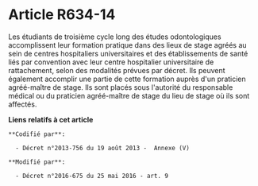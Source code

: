 # Article R634-14

Les étudiants de troisième cycle long des études odontologiques accomplissent leur formation pratique dans des lieux de stage
agréés au sein de centres hospitaliers universitaires et des établissements de santé liés par convention avec leur centre
hospitalier universitaire de rattachement, selon des modalités prévues par décret. Ils peuvent également accomplir une partie
de cette formation auprès d'un praticien agréé-maître de stage. Ils sont placés sous l'autorité du responsable médical ou du
praticien agréé-maître de stage du lieu de stage où ils sont affectés.

**Liens relatifs à cet article**

	**Codifié par**:

	  - Décret n°2013-756 du 19 août 2013 -  Annexe (V)

	**Modifié par**:

	  - Décret n°2016-675 du 25 mai 2016 - art. 9
